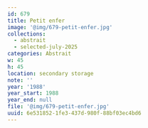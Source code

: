 ```yaml
---
id: 679
title: Petit enfer
image: '@img/679-petit-enfer.jpg'
collections:
  - abstrait
  - selected-july-2025
categories: Abstrait
w: 45
h: 45
location: secondary storage
note: ''
year: '1988'
year_start: 1988
year_end: null
file: '@img/679-petit-enfer.jpg'
uuid: 6e531852-1fe3-437d-980f-88bf03ec4bd6
---
```


